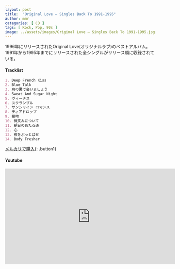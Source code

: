 ```yaml
---
layout: post
title:  "Original Love – Singles Back To 1991-1995"
author: mmr
categories: [ CD ]
tags: [ Rock, Pop, 90s ]
image: ../assets/images/Original Love – Singles Back To 1991-1995.jpg
---
```


1996年にリリースされたOriginal Love(オリジナルラブ)のベストアルバム。1991年から1995年までにリリースされた全シングルがリリース順に収録されている。

#### Tracklist
```md
1. Deep French Kiss
2. Blue Talk
3. 月の裏で会いましょう
4. Sweat And Sugar Night
5. ヴィーナス
6. スクランブル
7. サンシャイン ロマンス
8. ティアドロップ
9. 接吻
10. 微笑みについて
11. 朝日のあたる道
12. 心
13. 夜をぶっとばせ
14. Body Fresher
```


[メルカリで購入](https://jp.mercari.com/item/m78181861703?afid=6142608987){: .button1}

#### Youtube
<iframe width="560" height="315" src="https://www.youtube.com/embed/kEdNGRbcVkc?si=Enu5YrzHQJ6yiqtL" title="YouTube video player" frameborder="0" allow="accelerometer; autoplay; clipboard-write; encrypted-media; gyroscope; picture-in-picture; web-share" referrerpolicy="strict-origin-when-cross-origin" allowfullscreen></iframe>